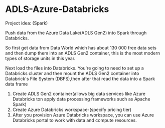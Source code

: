 # ADLS-Azure-Databricks

Project idea: 
(Spark)

Push data from the Azure Data Lake(ADLS Gen2) into Spark through Databricks.


So first get data from Data World which has about 130 000 free data sets
and then dump them into an ADLS Gen2 container, this is the most modern types
of storage units in this year.

Next load the files into Databricks. You're going to need to set up a Databricks cluster
and then mount the ADLS Gen2 container into Databrick's File System (DBFS),then after that
read the data into a Spark data frame 

1. Create ADLS Gen2 container(allows  big data services like Azure Databricks ton apply data processing frameworks such as Apache Spark)
2. Create Azure Databricks workspace-(specify pricing tier)
3. After you provision Azure Databricks workspace, you can use Azure Databricks portal to work with data and compute resources.
